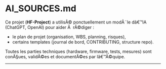 ﻿# AI_SOURCES.md

Ce projet (**HF-Project**) a utilisÃ© ponctuellement un modÃ¨le dâ€™IA (ChatGPT, OpenAI) pour aider Ã  rÃ©diger :
- le plan de projet (organisation, WBS, planning, risques),
- certains templates (journal de bord, CONTRIBUTING, structure repo).

Toutes les parties techniques (hardware, firmware, tests, mesures) sont conÃ§ues, validÃ©es et documentÃ©es par lâ€™Ã©quipe.

---


